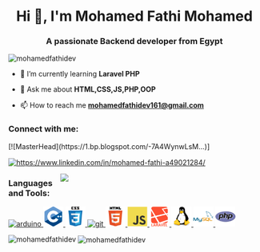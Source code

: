 <h1 align="center">Hi 👋, I'm Mohamed Fathi Mohamed</h1>
<h3 align="center">A passionate Backend developer from Egypt</h3>

<p align="left"> <img src="https://komarev.com/ghpvc/?username=mohamedfathidev&label=Profile%20views&color=0e75b6&style=flat" alt="mohamedfathidev" /> </p>

- 🌱 I’m currently learning **Laravel PHP**

- 💬 Ask me about **HTML,CSS,JS,PHP,OOP**

- 📫 How to reach me **mohamedfathidev161@gmail.com**

<h3 align="left">Connect with me:</h3>
[![MasterHead](https://1.bp.blogspot.com/-7A4WynwLsM...)]
<p align="left">
<a href="https://linkedin.com/in/https://www.linkedin.com/in/mohamed-fathi-a49021284/" target="blank"><img align="center" src="https://raw.githubusercontent.com/rahuldkjain/github-profile-readme-generator/master/src/images/icons/Social/linked-in-alt.svg" alt="https://www.linkedin.com/in/mohamed-fathi-a49021284/" height="30" width="40" /></a>
</p>
<img  align="right" width="400" src="https://media1.giphy.com/media/v1.Y2lkPTc5MGI3NjExb2NxbHd3NjJ3NW9pamNjaXU4YXBnOGJ6dGEwanJuazRjb2d1NnRndiZlcD12MV9pbnRlcm5hbF9naWZfYnlfaWQmY3Q9Zw/u2pmTWUi0MXjyrMaVj/giphy.gif">

<h3 align="left">Languages and Tools:</h3>
<p align="left"> <a href="https://www.arduino.cc/" target="_blank" rel="noreferrer"> <img src="https://cdn.worldvectorlogo.com/logos/arduino-1.svg" alt="arduino" width="40" height="40"/> </a> <a href="https://www.w3schools.com/cpp/" target="_blank" rel="noreferrer"> <img src="https://raw.githubusercontent.com/devicons/devicon/master/icons/cplusplus/cplusplus-original.svg" alt="cplusplus" width="40" height="40"/> </a> <a href="https://www.w3schools.com/css/" target="_blank" rel="noreferrer"> <img src="https://raw.githubusercontent.com/devicons/devicon/master/icons/css3/css3-original-wordmark.svg" alt="css3" width="40" height="40"/> </a> <a href="https://git-scm.com/" target="_blank" rel="noreferrer"> <img src="https://www.vectorlogo.zone/logos/git-scm/git-scm-icon.svg" alt="git" width="40" height="40"/> </a> <a href="https://www.w3.org/html/" target="_blank" rel="noreferrer"> <img src="https://raw.githubusercontent.com/devicons/devicon/master/icons/html5/html5-original-wordmark.svg" alt="html5" width="40" height="40"/> </a> <a href="https://developer.mozilla.org/en-US/docs/Web/JavaScript" target="_blank" rel="noreferrer"> <img src="https://raw.githubusercontent.com/devicons/devicon/master/icons/javascript/javascript-original.svg" alt="javascript" width="40" height="40"/> </a> <a href="https://laravel.com/" target="_blank" rel="noreferrer"> <img src="https://raw.githubusercontent.com/devicons/devicon/master/icons/laravel/laravel-plain-wordmark.svg" alt="laravel" width="40" height="40"/> </a> <a href="https://www.linux.org/" target="_blank" rel="noreferrer"> <img src="https://raw.githubusercontent.com/devicons/devicon/master/icons/linux/linux-original.svg" alt="linux" width="40" height="40"/> </a> <a href="https://www.mysql.com/" target="_blank" rel="noreferrer"> <img src="https://raw.githubusercontent.com/devicons/devicon/master/icons/mysql/mysql-original-wordmark.svg" alt="mysql" width="40" height="40"/> </a> <a href="https://www.php.net" target="_blank" rel="noreferrer"> <img src="https://raw.githubusercontent.com/devicons/devicon/master/icons/php/php-original.svg" alt="php" width="40" height="40"/> </a> </p>

<p><img align="left" src="https://github-readme-stats.vercel.app/api/top-langs?username=mohamedfathidev&show_icons=true&locale=en&layout=compact" alt="mohamedfathidev" /></p>

<p>&nbsp;<img align="center" src="https://github-readme-stats.vercel.app/api?username=mohamedfathidev&show_icons=true&locale=en" alt="mohamedfathidev" /></p>
